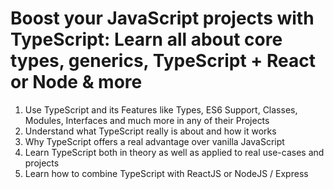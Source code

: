 # Boost your JavaScript projects with TypeScript: Learn all about core types, generics, TypeScript + React or Node & more
1. Use TypeScript and its Features like Types, ES6 Support, Classes, Modules, Interfaces and much more in any of their Projects
2. Understand what TypeScript really is about and how it works
3. Why TypeScript offers a real advantage over vanilla JavaScript
4. Learn TypeScript both in theory as well as applied to real use-cases and projects
5. Learn how to combine TypeScript with ReactJS or NodeJS / Express
